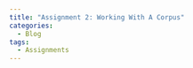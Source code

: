 ```yaml
---
title: "Assignment 2: Working With A Corpus"
categories:
  - Blog
tags:
  - Assignments
---
```







